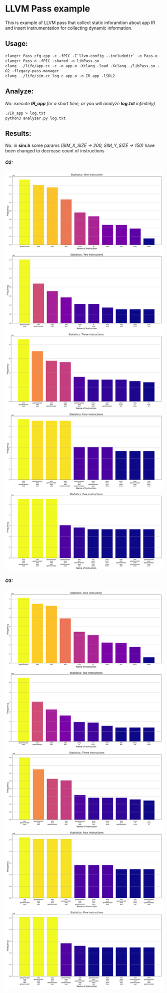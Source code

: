 # LLVM Pass example
This is example of LLVM pass that collect static inforamtion about app IR and insert instrumentation for collecting dynamic information.

## Usage:
```
clang++ Pass_cfg.cpp -c -fPIC -I`llvm-config --includedir` -o Pass.o
clang++ Pass.o -fPIC -shared -o libPass.so
clang ../life/app.cc -c -o app.o -Xclang -load -Xclang ./libPass.so -O2 -flegacy-pass-manager
clang ../life/sim.cc log.c app.o -o IR_app -lSDL2
```

## Analyze:
*No: execute __IR_app__ for a short time, or you will analyze __log.txt__ infinitely)*
```
./IR_app > log.txt
python3 analyzer.py log.txt
```

## Results:
No: in __sim.h__ some params _(SIM_X_SIZE -> 200, SIM_Y_SIZE -> 150)_ have been changed to decrease count of instructions


##### O2:
![One instruction](images/O2/image_1.png)
![Two instructions](images/O2/image_2.png)
![Three instructions](images/O2/image_3.png)
![Four instructions](images/O2/image_4.png)
![Five instructions](images/O2/image_5.png)


##### O3:
![One instruction](images/O3/image_1.png)
![Two instructions](images/O3/image_2.png)
![Three instructions](images/O3/image_3.png)
![Four instructions](images/O3/image_4.png)
![Five instructions](images/O3/image_5.png)